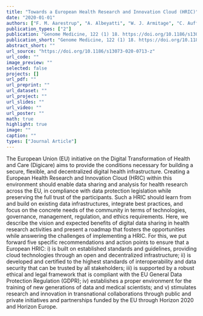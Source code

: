 ```yaml
---
title: "Towards a European Health Research and Innovation Cloud (HRIC)"
date: "2020-01-01"
authors: ["F. M. Aarestrup", "A. Albeyatti", "W. J. Armitage", "C. Auffray", "L. Augello", "R. Balling", "N. Benhabiles", "G. Bertolini", "J. G. Bjaalie", "M. Black", "N. Blomberg", "P. Bogaert", "Marian Bubak", "B. Claerhout", "L. Clarke", "B. {De Meulder}", "G. D'Errico", "A. {Di Meglio}", "N. Forgo", "C. Gans-Combe", "A. E. Gray", "I. Gut", "A. Gyllenberg", "G. Hemmrich-Stanisak", "L. Hjorth", "Y. Ioannidis", "S. Jarmalaite", "A. Kel", "F. Kherif", "J. O. Korbel", "C. Larue", "M. Laszlo", "A. Maas", "L. Magalhaes", "I. Manneh-Vangramberen", "E. Morley-Fletcher", "C. Ohmann", "P. Oksvold", "N. P. Oxtoby", "I. Perseil", "V. Pezoulas", "O. Riess", "H. Riper", "J. Roca", "P. Rosenstiel", "P. Sabatier", "F. Sanz", "M. Tayeb", "G. Thomassen", "J. {Van Bussel}", "M. {Van den Bulcke}", "H. {Van Oyen}"]
publication_types: ["2"]
publication: "Genome Medicine, 122 (1) 18. https://doi.org/10.1186/s13073-020-0713-z"
publication_short: "Genome Medicine, 122 (1) 18. https://doi.org/10.1186/s13073-020-0713-z"
abstract_short: ""
url_source: "https://doi.org/10.1186/s13073-020-0713-z"
url_code: ""
image_preview: ""
selected: false
projects: []
url_pdf: ""
url_preprint: ""
url_dataset: ""
url_project: ""
url_slides: ""
url_video: ""
url_poster: ""
math: true
highlight: true
image: ""
caption: ""
types: ["Journal Article"]
---
```

The European Union (EU) initiative on the Digital Transformation of Health and Care (Digicare) aims to provide the conditions necessary for building a secure, flexible, and decentralized digital health infrastructure. Creating a European Health Research and Innovation Cloud (HRIC) within this environment should enable data sharing and analysis for health research across the EU, in compliance with data protection legislation while preserving the full trust of the participants. Such a HRIC should learn from and build on existing data infrastructures, integrate best practices, and focus on the concrete needs of the community in terms of technologies, governance, management, regulation, and ethics requirements. Here, we describe the vision and expected benefits of digital data sharing in health research activities and present a roadmap that fosters the opportunities while answering the challenges of implementing a HRIC. For this, we put forward five specific recommendations and action points to ensure that a European HRIC: i) is built on established standards and guidelines, providing cloud technologies through an open and decentralized infrastructure; ii) is developed and certified to the highest standards of interoperability and data security that can be trusted by all stakeholders; iii) is supported by a robust ethical and legal framework that is compliant with the EU General Data Protection Regulation (GDPR); iv) establishes a proper environment for the training of new generations of data and medical scientists; and v) stimulates research and innovation in transnational collaborations through public and private initiatives and partnerships funded by the EU through Horizon 2020 and Horizon Europe.
